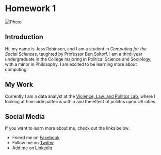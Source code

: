 
# Homework 1

![Photo](https://i.imgur.com/v8khSgY.png)

Introduction
------

Hi, my name is Jess Robinson, and I am a student in *Computing for the Social Sciences*, taughted by Professor Ben Soltoff. I am a third-year undergraduate in the College majoring in Political Science and Sociology, with a minor in Philosophy. I am excited to be learning more about computing!

My Work
------

Currently I am a data analyst at the [Violence, Law, and Politics Lab](https://vlplab.com), where I looking at homicide patterns within and the effect of poliitcs upon US cities. 

Social Media
------

If you want to learn more about me, check out the links below.

* Friend me on [Facebook](https://www.facebook.com/jessrobinson42)
* Follow me on [Twitter](https://twitter.com/rainboworders)
* Add me on [LinkedIn](https://www.linkedin.com/in/jess-robinson-470802126/)